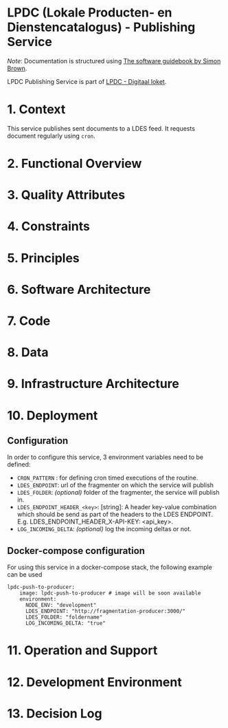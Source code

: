 # LPDC (Lokale Producten- en Dienstencatalogus) - Publishing Service

_Note_: Documentation is structured using [The software guidebook by Simon Brown](https://leanpub.com/documenting-software-architecture).

LPDC Publishing Service is part of [LPDC - Digitaal loket](https://github.com/lblod/app-lpdc-digitaal-loket).

# 1. Context

This service publishes sent documents to a LDES feed.
It requests document regularly using `cron`.

# 2. Functional Overview

# 3. Quality Attributes

# 4. Constraints

# 5. Principles

# 6. Software Architecture

# 7. Code

# 8. Data

# 9. Infrastructure Architecture

# 10. Deployment

## Configuration

In order to configure this service, 3 environment variables need to be defined:

- `CRON_PATTERN` : for defining cron timed executions of the routine.
- `LDES_ENDPOINT`: url of the fragmenter on which the service will publish
- `LDES_FOLDER`:  *(optional)* folder of the fragmenter, the service will publish in.
- `LDES_ENDPOINT_HEADER_<key>`: [string]: A header key-value combination which should be send as part of the headers to the LDES ENDPOINT. E.g. LDES_ENDPOINT_HEADER_X-API-KEY: <api_key>.
- `LOG_INCOMING_DELTA`:  *(optional)* log the incoming deltas or not.

## Docker-compose configuration

For using this service in a docker-compose stack, the following example can be used

```
lpdc-push-to-producer:
    image: lpdc-push-to-producer # image will be soon available
    environment:
      NODE_ENV: "development"
      LDES_ENDPOINT: "http://fragmentation-producer:3000/"
      LDES_FOLDER: "foldername"
      LOG_INCOMING_DELTA: "true"
```

# 11. Operation and Support

# 12. Development Environment

# 13. Decision Log

